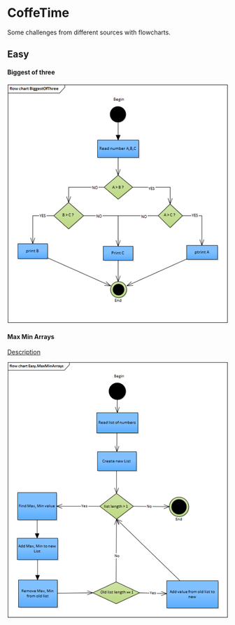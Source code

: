 # CoffeTime
Some challenges from different sources with flowcharts.
## Easy

#### Biggest of three

![BiggestOfThreeFlowChart](https://github.com/JozefR/CoffeTime/blob/master/Easy.BiggestOfThree/BiggestOfThree.png)

#### Max Min Arrays

[Description](https://www.codewars.com/kata/max-min-arrays/csharp)

![MaxMinArraysFlowChart](https://github.com/JozefR/CoffeTime/blob/master/Easy.MaxMinArrays/MaxMinArrays.png)
